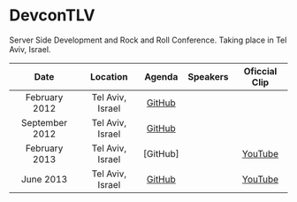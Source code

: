 DevconTLV
=========

Server Side Development and Rock and Roll Conference. Taking place in Tel Aviv, Israel.



| Date | Location | Agenda | Speakers | Oficcial Clip  | 
|:-----------:|:------------:|:------------:|:------------:|:------------:|
| February 2012   | Tel Aviv, Israel | [GitHub](https://github.com/fogelmania/DevconTLV/blob/master/Agenda.md#devcontlv-february-2012-speakers)
| September 2012   | Tel Aviv, Israel | [GitHub](https://github.com/fogelmania/DevconTLV/blob/master/Agenda.md#devcontlv-september-2012-speakers)
| February 2013    | Tel Aviv, Israel |    [GitHub]  |   |   [YouTube](http://www.youtube.com/watch?v=dO8MqdPVUeo)  | 
| June 2013      | Tel Aviv, Israel |    [GitHub](https://github.com/fogelmania/DevconTLV/blob/master/Agenda.md#devcontlv-june-2013-speakers) |   |  [YouTube](http://www.youtube.com/watch?v=vRiNHEaC5_4)  |  

